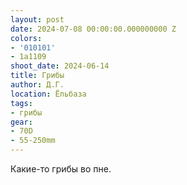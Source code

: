 ```yaml
---
layout: post
date: 2024-07-08 00:00:00.000000000 Z
colors:
- '010101'
- 1a1109
shoot_date: 2024-06-14
title: Грибы
author: Д.Г.
location: Ёльбаза
tags:
- грибы
gear:
- 70D
- 55-250mm
---
```

Какие-то грибы во пне.


